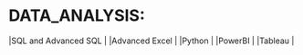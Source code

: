 # DATA_ANALYSIS:
|SQL and Advanced SQL | 
|Advanced Excel       | 
|Python               | 
|PowerBI              | 
|Tableau              |


